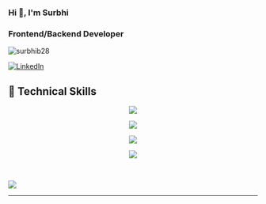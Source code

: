<h3 align="left">Hi 👋, I'm Surbhi</h3>
<h3 align="left">Frontend/Backend Developer</h3>

<p align="left"> <img src="https://komarev.com/ghpvc/?username=surbhib28&label=Profile%20views&color=0e75b6&style=flat" alt="surbhib28" /> </p>

[![LinkedIn](https://img.shields.io/badge/LinkedIn-%230077B5.svg?logo=linkedin&logoColor=white)](https://linkedin.com/in/https://www.linkedin.com/in/surbhi-bahukhandi-375372248/) 

## 💼 Technical Skills

<p align="center">
  <a href="https://skillicons.dev">
    <img src="https://skillicons.dev/icons?i=cpp,java,js,ts,py,rails,redux,ruby" />
  </a>
</p>

<p align="center">
  <a href="https://skillicons.dev">
    <img src="https://skillicons.dev/icons?i=react,nextjs,html,css,tailwind,bootstrap,jest" />
  </a>
</p>

<p align="center">
  <a href="https://skillicons.dev">
    <img src="https://skillicons.dev/icons?i=nodejs,express,mongodb,mysql,linux,postgres" />
  </a>
</p>

<p align="center">
  <a href="https://skillicons.dev">
    <img src="https://skillicons.dev/icons?i=git,github,vscode,elasticsearch,postman,nginx" />
  </a>
</p>

<br>

![](https://github-readme-stats.vercel.app/api/top-langs/?username=surbhib28&theme=swift&hide_border=false&include_all_commits=false&count_private=true&layout=compact)

---
